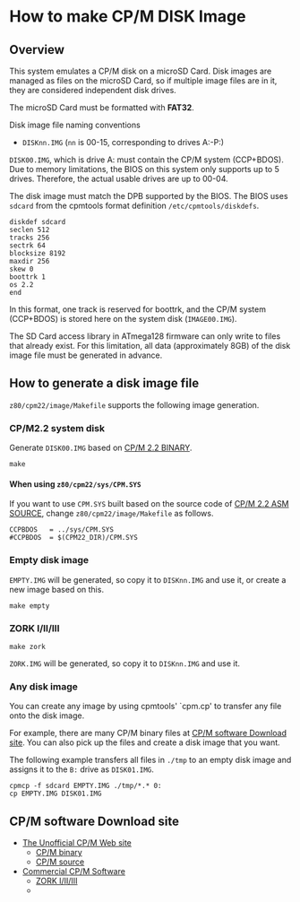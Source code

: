 # How to make CP/M DISK Image

## Overview
This system emulates a CP/M disk on a microSD Card. Disk images are managed as files on the microSD Card, so if multiple image files are in it, they are considered independent disk drives.

The microSD Card must be formatted with **FAT32**.

Disk image file naming conventions
  - `DISKnn.IMG` (`nn` is 00-15, corresponding to drives A:-P:)

`DISK00.IMG`, which is drive A: must contain the CP/M system (CCP+BDOS). Due to memory limitations, the BIOS on this system only supports up to 5 drives. Therefore, the actual usable drives are up to 00-04.

The disk image must match the DPB supported by the BIOS. The BIOS uses `sdcard` from the cpmtools format definition `/etc/cpmtools/diskdefs`.
```
diskdef sdcard
seclen 512
tracks 256
sectrk 64
blocksize 8192
maxdir 256
skew 0
boottrk 1
os 2.2
end
```

In this format, one track is reserved for boottrk, and the CP/M system (CCP+BDOS) is stored here on the system disk (`IMAGE00.IMG`).

The SD Card access library in ATmega128 firmware can only write to files that already exist. For this limitation, all data (approximately 8GB) of the disk image file must be generated in advance.

## How to generate a disk image file
`z80/cpm22/image/Makefile` supports the following image generation.

### CP/M2.2 system disk
Generate `DISK00.IMG` based on [CP/M 2.2 BINARY](http://www.cpm.z80.de/download/cpm22-b.zip).
```
make
```
#### When using `z80/cpm22/sys/CPM.SYS`
If you want to use `CPM.SYS` built based on the source code of [CP/M 2.2 ASM SOURCE](http://www.cpm.z80.de/download/cpm2-asm.zip), change `z80/cpm22/image/Makefile` as follows.
```
CCPBDOS   = ../sys/CPM.SYS
#CCPBDOS  = $(CPM22_DIR)/CPM.SYS
```

### Empty disk image
`EMPTY.IMG` will be generated, so copy it to `DISKnn.IMG` and use it, or create a new image based on this.
```
make empty
```

### ZORK I/II/III
```
make zork
```
`ZORK.IMG` will be generated, so copy it to `DISKnn.IMG` and use it.

### Any disk image
You can create any image by using cpmtools' `cpm.cp' to transfer any file onto the disk image.

For example, there are many CP/M binary files at [CP/M software Download site](#cpm-software-download-site). You can also pick up the files and create a disk image that you want.

The following example transfers all files in `./tmp` to an empty disk image and assigns it to the `B:` drive as `DISK01.IMG`.
```
cpmcp -f sdcard EMPTY.IMG ./tmp/*.* 0:
cp EMPTY.IMG DISK01.IMG
```

## CP/M software Download site
- [The Unofficial CP/M Web site](http://www.cpm.z80.de/)
  - [CP/M binary](http://www.cpm.z80.de/binary.html)
  - [CP/M source](http://www.cpm.z80.de/source.html)
- [Commercial CP/M Software](http://www.retroarchive.org/cpm/)
  - [ZORK I/II/III](http://www.retroarchive.org/cpm/games/zork123_80.zip)
  - 